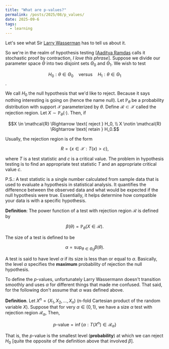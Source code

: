 ```yaml
---
title: "What are p-values?"  
permalink: /posts/2025/08/p_values/  
date: 2025-09-6  
tags:
  - learning
---
```


Let's see what Sir [Larry Wasserman](https://www.stat.cmu.edu/~brian/valerie/617-2022/0%20-%20books/2004%20-%20wasserman%20-%20all%20of%20statistics.pdf) has to tell us about it.

So we're in the realm of hypothesis testing [[Aaditya Ramdas](https://stat.cmu.edu/~aramdas/icml25/ramdas1.pdf) calls it stochastic proof by contraction, _I
love this phrase_]. Suppose we divide our parameter space $\Theta$ into two disjoint sets $\Theta_0$ and $\Theta_1$.
We wish to test

$$H_0: \theta \in \Theta_0 \quad\text{versus} \quad H_1: \theta \in \Theta_1$$.

We call $H_0$ the null hypothesis that we'd like to reject. Because it says nothing interesting is going on 
(hence the name null). Let $\mathbb{P}$<sub>$\theta$</sub> be a probability distribution with support $\mathcal{X}$
parameterized by $\theta$. Define $\mathcal{R} \subset \mathcal{X}$ called the rejection region.
Let $X \sim \mathbb{P}$<sub>$\theta$</sub>$(\cdot)$. Then, if 

$$X \in \mathcal{R} \Rightarrow \text{ reject } H_0, \\
X \notin \mathcal{R} \Rightarrow \text{ retain } H_0.$$

Usually, the rejection region is of the form

$$R = \{x \in \mathcal{X}: T(x) > c \},$$

where $T$ is a  test statistic and $c$ is a  critical value. The problem in hypothesis testing is to find an appropriate  test statistic $T$ and an appropriate critical value $c$. 

P.S.: A test statistic is  a single number calculated from sample data that is used to evaluate a hypothesis in statistical analysis. It quantifies the difference between the observed data and what would be expected if the null hypothesis were true. Essentially, it helps determine how compatible your data is with a specific hypothesis.

__Definition__: The power function of a test with rejection region $\mathcal{R}$ is defined by

$$\beta(\theta) = \mathbb{P}_\theta(X \in \mathcal{R}).$$

The size of a test is defined to be 

$$\alpha = \sup_{\theta \in \Theta_0} \beta(\theta).$$

A test is said to have level $\alpha$ if its size is less than or equal to $\alpha$.
Basically, the level $\alpha$ specifies the __maximum__ probability of rejection the null hypothesis.

To define the $p$-values, unfortunately Larry Wassermann doesn't transition smoothly and uses $\alpha$ for different things that made me confused. That said, for the following don't assume that $\alpha$ was defined above.

__Definition__. Let $X^n = (X_1, X_2, \dots, X_n)$ (n-fold Cartesian product of the random variable $X$). Suppose
that for very $\alpha \in (0, 1)$,  we have a size $\alpha$ test with rejection region $\mathcal{R}_\alpha$, Then,

$$p\text{-value} = \inf\{\alpha: T(X^n) \in \mathcal{R}_\alpha\} $$

That is, the $p$-value is the smallest level (__probability__) at which we can reject $H_0$ [quite the opposite of the definition above that involved $\beta$]. 